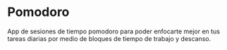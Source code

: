 # Pomodoro
App de sesiones de tiempo pomodoro para poder enfocarte mejor en tus tareas diarias por medio de bloques de tiempo de trabajo y descanso.

